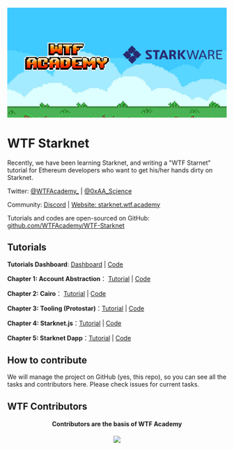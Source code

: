 ![](./static/img/wtfcairo_banner.png)

# WTF Starknet

Recently, we have been learning Starknet, and writing a "WTF Starnet" tutorial for Ethereum developers who want to get his/her hands dirty on Starknet.

Twitter: [@WTFAcademy\_](https://twitter.com/WTFAcademy_) | [@0xAA_Science](https://twitter.com/0xAA_Science)

Community: [Discord](https://discord.gg/5akcruXrsk) | [Website: starknet.wtf.academy](https://starknet.wtf.academy)

Tutorials and codes are open-sourced on GitHub: [github.com/WTFAcademy/WTF-Starknet](https://github.com/WTFAcademy/WTF-Starknet)

## Tutorials

**Tutorials Dashboard**: [Dashboard](https://starknet.wtf.academy/docs/dashboard) | [Code](https://github.com/WTFAcademy/WTF-Starknet/blob/main/docs/dashboard.mdx)

**Chapter 1: Account Abstraction**： [Tutorial](https://starknet.wtf.academy/docs/AA/) | [Code](./docs/1_AA/)

**Chapter 2: Cairo**： [Tutorial](https://starknet.wtf.academy/docs/Cairo/) | [Code](./docs/2_Cairo/)

**Chapter 3: Tooling (Protostar)**：[Tutorial](https://starknet.wtf.academy/docs/Tool/) | [Code](./docs/3_Tool/)

**Chapter 4: Starknet.js**：[Tutorial](https://starknet.wtf.academy/docs/starknetjs/) | [Code](./docs/4_starknetjs/)

**Chapter 5: Starknet Dapp**：[Tutorial](https://starknet.wtf.academy/docs/Dapp/) | [Code](https://github.com/WTFAcademy/WTF-Starknet-Dapp-demo)

## How to contribute

We will manage the project on GitHub (yes, this repo), so you can see all the tasks and contributors here. Please check issues for current tasks.

## WTF Contributors

<div align="center">
  <h4 align="center">
    Contributors are the basis of WTF Academy
  </h4>
  <a href="https://github.com/WTFAcademy/WTF-Starknet/graphs/contributors">
    <img src="https://contrib.rocks/image?repo=WTFAcademy/WTF-Starknet" />
  </a>
</div>
